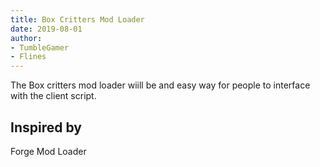```yaml
---
title: Box Critters Mod Loader
date: 2019-08-01
author:
- TumbleGamer
- Flines
---
```

The Box critters mod loader wiill be and easy way for people to interface with the client script.

## Inspired by
Forge Mod Loader